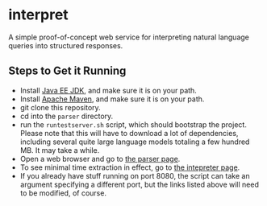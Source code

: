interpret
=========

A simple proof-of-concept web service for interpreting natural language queries into structured responses.

Steps to Get it Running
-----------------------
 * Install [Java EE JDK][java], and make sure it is on your path.
 * Install [Apache Maven][maven], and make sure it is on your path.
 * git clone this repository.
 * cd into the `parser` directory.
 * run the `runtestserver.sh` script, which should bootstrap the project.
   Please note that this will have to download a lot of dependencies,
   including several quite large language models totaling a few hundred MB.
   It may take a while.
 * Open a web browser and go to [the parser page][parser].
 * To see minimal time extraction in effect, go to [the intepreter page][interpreter].
 * If you already have stuff running on port 8080, the script can take an
   argument specifying a different port, but the links listed above will need
   to be modified, of course.

[java]: http://www.oracle.com/technetwork/java/javaee/downloads/java-ee-sdk-6u3-jdk-7u1-downloads-523391.html
[maven]: http://maven.apache.org/download.cgi
[parser]: http://localhost:8080/parser/?phrase=This%20is%20a%20sentence%20I%20want%20to%20parse.
[interpreter]: http://localhost:8080/interpret/?phrase=I%20want%20to%20meet%20a%20mobile%20developer%20in%20austin%20this%20month
